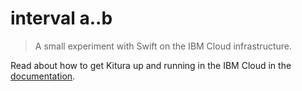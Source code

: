 # interval a..b

> A small experiment with Swift on the IBM Cloud infrastructure.

Read about how to get Kitura up and running in the IBM Cloud in the [documentation](ibm-swift-buildpack.md).